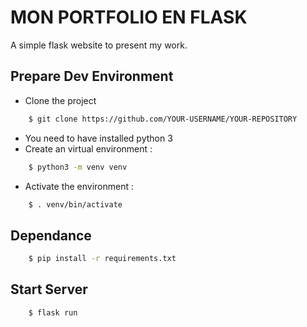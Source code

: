 # MON PORTFOLIO EN FLASK
A simple flask website to present my work.

## Prepare Dev Environment
* Clone the project 
```bash
    $ git clone https://github.com/YOUR-USERNAME/YOUR-REPOSITORY
```
* You need to have installed python 3
* Create an virtual environment :

```bash
    $ python3 -m venv venv
```
* Activate the environment :

```bash
    $ . venv/bin/activate
```

## Dependance
```bash
    $ pip install -r requirements.txt
```

## Start Server
```bash
    $ flask run
```


